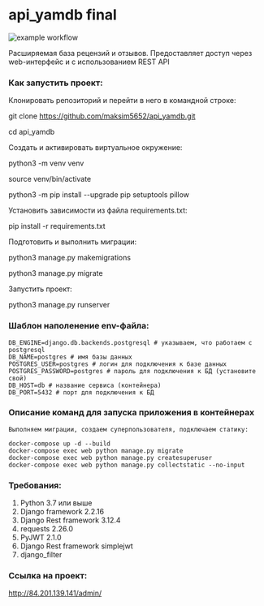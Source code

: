 # api_yamdb final

![example workflow](https://github.com/maksim5652/yamdb_final/workflows/yamdb_workflow.yml/badge.svg)

Расширяемая база рецензий и отзывов. Предоставляет доступ через web-интерфейс и c использованием REST API

### Как запустить проект:

Клонировать репозиторий и перейти в него в командной строке:

git clone https://github.com/maksim5652/api_yamdb.git

cd api_yamdb

Cоздать и активировать виртуальное окружение:

python3 -m venv venv

source venv/bin/activate

python3 -m pip install --upgrade pip setuptools pillow

Установить зависимости из файла requirements.txt:

pip install -r requirements.txt

Подготовить и выполнить миграции:

python3 manage.py makemigrations

python3 manage.py migrate

Запустить проект:

python3 manage.py runserver

### Шаблон наполенение env-файла:

```
DB_ENGINE=django.db.backends.postgresql # указываем, что работаем с postgresql
DB_NAME=postgres # имя базы данных
POSTGRES_USER=postgres # логин для подключения к базе данных
POSTGRES_PASSWORD=postgres # пароль для подключения к БД (установите свой)
DB_HOST=db # название сервиса (контейнера)
DB_PORT=5432 # порт для подключения к БД 
```
### Описание команд для запуска приложения в контейнерах
```
Выполняем миграции, создаем суперпользователя, подключаем статику:
```
```
docker-compose up -d --build
docker-compose exec web python manage.py migrate
docker-compose exec web python manage.py createsuperuser
docker-compose exec web python manage.py collectstatic --no-input 
```
### Требования:

1. Python 3.7 или выше
2. Django framework 2.2.16
3. Django Rest framework 3.12.4
4. requests 2.26.0
5. PyJWT 2.1.0
6. Django Rest framework simplejwt
7. django_filter

### Ссылка на проект:
http://84.201.139.141/admin/